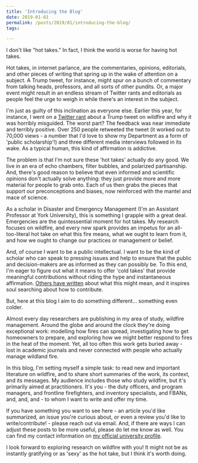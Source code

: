 ```yaml
---
title: 'Introducing the Blog'
date: 2019-01-01
permalink: /posts/2019/01/introducing-the-blog/
tags:

---
```

I don't like "hot takes." In fact, I think the world is worse for having hot takes.

Hot takes, in internet parlance, are the commentaries, opinions, editorials, and other pieces of writing that spring up in the wake of attention on a subject. A Trump tweet, for instance, might spur on a bunch of commentary from talking heads, professors, and all sorts of other pundits. Or, a major event might result in an endless stream of Twitter rants and editorials as people feel the urge to weigh in while there's an interest in the subject.

I'm just as guilty of this inclination as everyone else. Earlier this year, for instance, I went on a [Twitter rant](https://twitter.com/ericbkennedy/status/1026230967722237953) about a Trump tweet on wildfire and why it was horribly misguided. The worst part? The feedback was near immediate and terribly positive. Over 250 people retweeted the tweet (it worked out to 70,000 views - a number that I'd love to show my Department as a form of 'public scholarship'!) and three different media interviews followed in its wake. As a typical human, this kind of affirmation is addictive.

The problem is that I'm not sure these 'hot takes' actually do any good. We live in an era of echo chambers, filter bubbles, and polarized partisanship. And, there's good reason to believe that even informed and scientific opinions don't actually solve anything: they just provide more and more material for people to grab onto. Each of us then grabs the pieces that support our preconceptions and biases, now reinforced with the mantel and mace of science.

As a scholar in Disaster and Emergency Management (I'm an Assistant Professor at York University), this is something I grapple with a great deal. Emergencies are the quintessential moment for hot takes. My research focuses on wildfire, and every new spark provides an impetus for an all-too-literal hot take on what this fire means, what we ought to learn from it, and how we ought to change our practices or management or belief.

And, of course I want to be a public intellectual. I want to be the kind of scholar who can speak to pressing issues and help to ensure that the public and decision-makers are as informed as they can possibly be. To this end, I'm eager to figure out what it means to offer 'cold takes' that provide meaningful contributions without riding the hype and instantaneous affirmation. [Others have written](https://coldtakes.substack.com/p/cold-takes-a-sort-of-manifesto) about what this might mean, and it inspires soul searching about how to contribute.

But, here at this blog I aim to do something different... something even colder.

Almost every day researchers are publishing in my area of study, wildfire management. Around the globe and around the clock they're doing exceptional work: modelling how fires can spread, investigating how to get homeowners to prepare, and exploring how we might better respond to fires in the heat of the moment. Yet, all too often this work gets buried away - lost in academic journals and never connected with people who actually manage wildland fire.

In this blog, I'm setting myself a simple task: to read new and important literature on wildfire, and to share short summaries of the work, its context, and its messages. My audience includes those who study wildfire, but it's primarily aimed at practitioners. It's you - the duty officers, and program managers, and frontline firefighters, and inventory specialists, and FBANs, and, and, and - to whom I want to write and offer my time.

If you have something you want to see here - an article you'd like summarized, an issue you're curious about, or even a review you'd like to write/contribute! - please reach out via email. And, if there are ways I can adjust these posts to be more useful, please do let me know as well. You can find my contact information on [my official university profile](http://profiles.laps.yorku.ca/profiles/ebk/).

I look forward to exploring research on wildfire with you! It might not be as instantly gratifying or as 'sexy' as the hot take, but I think it's worth doing.
